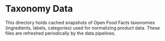 # Taxonomy Data

This directory holds cached snapshots of Open Food Facts taxonomies (ingredients, labels, categories) used for normalizing product data. These files are refreshed periodically by the data pipelines.

